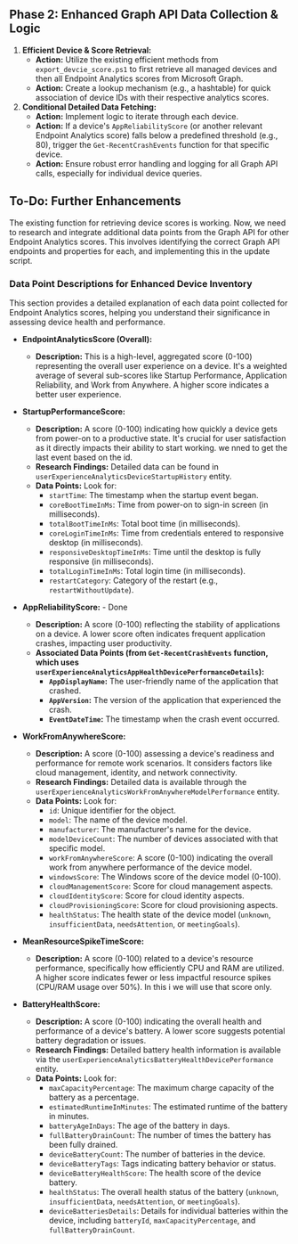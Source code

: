 ## Phase 2: Enhanced Graph API Data Collection & Logic

1.  **Efficient Device & Score Retrieval:**
    *   **Action:** Utilize the existing efficient methods from `export_devcie_score.ps1` to first retrieve all managed devices and then all Endpoint Analytics scores from Microsoft Graph.
    *   **Action:** Create a lookup mechanism (e.g., a hashtable) for quick association of device IDs with their respective analytics scores.
2.  **Conditional Detailed Data Fetching:**
    *   **Action:** Implement logic to iterate through each device.
    *   **Action:** If a device's `AppReliabilityScore` (or another relevant Endpoint Analytics score) falls below a predefined threshold (e.g., 80), trigger the `Get-RecentCrashEvents` function for that specific device.
    *   **Action:** Ensure robust error handling and logging for all Graph API calls, especially for individual device queries.

## To-Do: Further Enhancements

The existing function for retrieving device scores is working. Now, we need to research and integrate additional data points from the Graph API for other Endpoint Analytics scores. This involves identifying the correct Graph API endpoints and properties for each, and implementing this in the update script.

### Data Point Descriptions for Enhanced Device Inventory

This section provides a detailed explanation of each data point collected for Endpoint Analytics scores, helping you understand their significance in assessing device health and performance.

*   **EndpointAnalyticsScore (Overall):**
    *   **Description:** This is a high-level, aggregated score (0-100) representing the overall user experience on a device. It's a weighted average of several sub-scores like Startup Performance, Application Reliability, and Work from Anywhere. A higher score indicates a better user experience.

*   **StartupPerformanceScore:**
    *   **Description:** A score (0-100) indicating how quickly a device gets from power-on to a productive state. It's crucial for user satisfaction as it directly impacts their ability to start working. we nned to get the last event based on the id.
    *   **Research Findings:** Detailed data can be found in `userExperienceAnalyticsDeviceStartupHistory` entity.
    *   **Data Points:** Look for:
        *   `startTime`: The timestamp when the startup event began.
        *   `coreBootTimeInMs`: Time from power-on to sign-in screen (in milliseconds).
        *   `totalBootTimeInMs`: Total boot time (in milliseconds).
        *   `coreLoginTimeInMs`: Time from credentials entered to responsive desktop (in milliseconds).
        *   `responsiveDesktopTimeInMs`: Time until the desktop is fully responsive (in milliseconds).
        *   `totalLoginTimeInMs`: Total login time (in milliseconds).
        *   `restartCategory`: Category of the restart (e.g., `restartWithoutUpdate`).
 

*   **AppReliabilityScore:** - Done
    *   **Description:** A score (0-100) reflecting the stability of applications on a device. A lower score often indicates frequent application crashes, impacting user productivity.
    *   **Associated Data Points (from `Get-RecentCrashEvents` function, which uses `userExperienceAnalyticsAppHealthDevicePerformanceDetails`):**
        *   **`AppDisplayName`:** The user-friendly name of the application that crashed.
        *   **`AppVersion`:** The version of the application that experienced the crash.
        *   **`EventDateTime`:** The timestamp when the crash event occurred.

*   **WorkFromAnywhereScore:**
    *   **Description:** A score (0-100) assessing a device's readiness and performance for remote work scenarios. It considers factors like cloud management, identity, and network connectivity.
    *   **Research Findings:** Detailed data is available through the `userExperienceAnalyticsWorkFromAnywhereModelPerformance` entity.
    *   **Data Points:** Look for:
        *   `id`: Unique identifier for the object.
        *   `model`: The name of the device model.
        *   `manufacturer`: The manufacturer's name for the device.
        *   `modelDeviceCount`: The number of devices associated with that specific model.
        *   `workFromAnywhereScore`: A score (0-100) indicating the overall work from anywhere performance of the device model.
        *   `windowsScore`: The Windows score of the device model (0-100).
        *   `cloudManagementScore`: Score for cloud management aspects.
        *   `cloudIdentityScore`: Score for cloud identity aspects.
        *   `cloudProvisioningScore`: Score for cloud provisioning aspects.
        *   `healthStatus`: The health state of the device model (`unknown`, `insufficientData`, `needsAttention`, or `meetingGoals`).

*   **MeanResourceSpikeTimeScore:**
    *   **Description:** A score (0-100) related to a device's resource performance, specifically how efficiently CPU and RAM are utilized. A higher score indicates fewer or less impactful resource spikes (CPU/RAM usage over 50%).  In this i we will use that score only. 
    
*   **BatteryHealthScore:**
    *   **Description:** A score (0-100) indicating the overall health and performance of a device's battery. A lower score suggests potential battery degradation or issues.
    *   **Research Findings:** Detailed battery health information is available via the `userExperienceAnalyticsBatteryHealthDevicePerformance` entity.
    *   **Data Points:** Look for:
        *   `maxCapacityPercentage`: The maximum charge capacity of the battery as a percentage.
        *   `estimatedRuntimeInMinutes`: The estimated runtime of the battery in minutes.
        *   `batteryAgeInDays`: The age of the battery in days.
        *   `fullBatteryDrainCount`: The number of times the battery has been fully drained.
        *   `deviceBatteryCount`: The number of batteries in the device.
        *   `deviceBatteryTags`: Tags indicating battery behavior or status.
        *   `deviceBatteryHealthScore`: The health score of the device battery.
        *   `healthStatus`: The overall health status of the battery (`unknown`, `insufficientData`, `needsAttention`, or `meetingGoals`).
        *   `deviceBatteriesDetails`: Details for individual batteries within the device, including `batteryId`, `maxCapacityPercentage`, and `fullBatteryDrainCount`.
